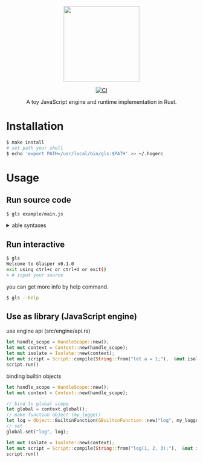 <div align="center">
  <img src="https://user-images.githubusercontent.com/71201308/191884187-75417bf0-8d23-4d89-8f8a-ba0d1d5e4ab9.png" width="200">

[![CI](https://github.com/Ubugeeei/Glasper/actions/workflows/rust.yml/badge.svg)](https://github.com/Ubugeeei/Glasper/actions/workflows/rust.yml)

A toy JavaScript engine and runtime implementation in Rust.

</div>

# Installation

```sh
$ make install
# set path your shell
$ echo 'export PATH=/usr/local/bin/gls:$PATH' >> ~/.hogerc
```

# Usage

## Run source code

```sh
$ gls example/main.js
```

<details>
<summary>able syntaxes</summary>

```js
/**
 *
 * std out
 *
 */
{
	console_log("Hello World!");
}

/**
 *
 * primitive types
 *
 */
{
	console_log("true:", true);
	console_log("false:", false);
	console_log("1:", 1);
	console_log("0x1111:", 0x1111);
	console_log("0o1111:", 0o1111);
	console_log("0b1111:", 0b1111);
	console_log("1.1:", 1.1);
	console_log("1.1e3:", 1.1e3);
	console_log("1.1e-3:", 1.1e-3);
	console_log("hello string");
	console_log("undefined:", undefined);
	console_log("null:", null); // (Object)
}

/**
 *
 * objects
 *
 */
{
	let o = {
		message: "hello object",
	};
	console_log("o.message:", o.message);
}

/**
 *
 * variables
 *
 */
{
	{
		// var
		a = 1;
		console_log("variables a:", a);
		a = 5;
		console_log("variables assigned a:", a);
	}

	{
		let b = 2;
		console_log("variables b:", b);
		b = 6;
		console_log("variables assigned b:", b);
		let b = 7;
		console_log("variables re declared b:", b);
	}

	{
		const c = 3;
		console_log("variables c:", c);
		// c = 7; // error
		// const c = 7; // error
	}
}

/**
 *
 * scope
 *
 */
{
	let v = 1;
	let global = 100;
	{
		let v = 2;
		console_log("child scope v:", v);
		console_log("global in child:", global);
	}
	console_log("parent scoped v:", v);
}

/**
 *
 * operators
 *
 */
{
	console_log("2 + 2:", 2 + 2);
	console_log("2 - 2:", 2 - 2);
	console_log("2 * 2:", 2 * 2);
	console_log("2 / 2:", 2 / 2);
	console_log("2 % 2:", 2 % 2);
	console_log("2 ** 2:", 2 ** 2);
	console_log("2 << 2:", 2 << 2);
	console_log("2 >> 2:", 2 >> 2);
	console_log("2 & 2:", 2 & 2);
	console_log("2 | 2:", 2 | 2);
	console_log("2 ^ 2:", 2 ^ 2);
	console_log("~-1:", ~-1);
	console_log("2 && 2:", 2 && 2);
	console_log("2 || 2:", 2 || 2);
	console_log("2 ?? 2:", 2 ?? 2);
	console_log("2 == 2:", 2 == 2);
	console_log("2 != 2:", 2 != 2);
	console_log("2 === 2:", 2 === 2);
	console_log("2 !== 2:", 2 !== 2);
	console_log("2 > 2:", 2 > 2);
	console_log("2 < 2:", 2 < 2);
	console_log("2 <= 2:", 2 <= 2);
	console_log("2 >= 2:", 2 >= 2);
	console_log("2 + 2 * 2:", 2 + 2 * 2);
	console_log("typeof 1:", typeof 1);
}

/**
 *
 * if statement branch
 *
 */
{
	let num = 2;
	if (num % 2 == 0) {
		console_log("even!");
	} else {
		console_log("odd!");
	}
}

/**
 *
 * function
 *
 */
{
	const add = function (a, b) {
		return a + b;
	};

	console_log("add(1, 2):", add(1, 2));
}

/**
 *
 * recursive function
 *
 */
{
	const factorial = function (num) {
		if (num == 0) {
			return 1;
		} else {
			return num * factorial(num - 1);
		}
	};
	console_log("factorial(5):", factorial(5));
}

/**
 *
 * fizzBuzz example
 *
 */
{
	const fizzBuzz = function (num) {
		// comment out
		if (!num) return 0;

		if (num % 15 == 0) {
			console_log("FizzBuzz");
		} else if (num % 5 == 0) {
			console_log("Buzz");
		} else if (num % 3 == 0) {
			console_log("Fizz");
		} else {
			console_log(num);
		}

		fizzBuzz(num - 1);
	};
	console_log("=== fizzBuzz(20) start ===");
	fizzBuzz(20);
	console_log("=== fizzBuzz(20) end ===");
}
```

</details>

## Run interactive

```sh
$ gls
Welcome to Glasper v0.1.0
exit using ctrl+c or ctrl+d or exit()
> # input your source
```

you can get more info by help command.

```sh
$ gls --help
```

## Use as library (JavaScript engine)

use engine api (src/engine/api.rs)

```rs
let handle_scope = HandleScope::new();
let mut context = Context::new(handle_scope);
let mut isolate = Isolate::new(context);
let mut script = Script::compile(String::from("let a = 1;"),  &mut isolate.context);
script.run()
```

binding builtin objects

```rs
let handle_scope = HandleScope::new();
let mut context = Context::new(handle_scope);

// bind to global scope
let global = context.global();
// make function object (my_logger)
let log = Object::BuiltinFunction(GBuiltinFunction::new("log", my_logger));
// set
global.set("log", log);

let mut isolate = Isolate::new(context);
let mut script = Script::compile(String::from("log(1, 2, 3);"),  &mut isolate.context);
script.run()
```

